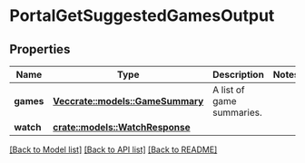 # PortalGetSuggestedGamesOutput

## Properties

Name | Type | Description | Notes
------------ | ------------- | ------------- | -------------
**games** | [**Vec<crate::models::GameSummary>**](GameSummary.md) | A list of game summaries. | 
**watch** | [**crate::models::WatchResponse**](WatchResponse.md) |  | 

[[Back to Model list]](../README.md#documentation-for-models) [[Back to API list]](../README.md#documentation-for-api-endpoints) [[Back to README]](../README.md)


